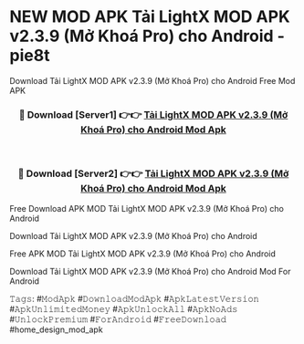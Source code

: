 # NEW MOD APK Tải LightX MOD APK v2.3.9 (Mở Khoá Pro) cho Android - pie8t
Download Tải LightX MOD APK v2.3.9 (Mở Khoá Pro) cho Android Free Mod APK

<div align="center">
<h3>🔴 Download [Server1] 👉👉 <a href="https://apk-comot.site?title=Tải_LightX_MOD_APK_v2.3.9_(Mở_Khoá_Pro)_cho_Android">Tải LightX MOD APK v2.3.9 (Mở Khoá Pro) cho Android Mod Apk</a></h3><br>

<h3>🔴 Download [Server2] 👉👉 <a href="https://apk-comot.site?title=Tải_LightX_MOD_APK_v2.3.9_(Mở_Khoá_Pro)_cho_Android">Tải LightX MOD APK v2.3.9 (Mở Khoá Pro) cho Android Mod Apk</a></h3>
</div>


Free Download APK MOD Tải LightX MOD APK v2.3.9 (Mở Khoá Pro) cho Android

Download Tải LightX MOD APK v2.3.9 (Mở Khoá Pro) cho Android 

Free APK MOD Tải LightX MOD APK v2.3.9 (Mở Khoá Pro) cho Android 

Download Tải LightX MOD APK v2.3.9 (Mở Khoá Pro) cho Android Mod For Android

𝚃𝚊𝚐𝚜: #𝙼𝚘𝚍𝙰𝚙𝚔 #𝙳𝚘𝚠𝚗𝚕𝚘𝚊𝚍𝙼𝚘𝚍𝙰𝚙𝚔 #𝙰𝚙𝚔𝙻𝚊𝚝𝚎𝚜𝚝𝚅𝚎𝚛𝚜𝚒𝚘𝚗 #𝙰𝚙𝚔𝚄𝚗𝚕𝚒𝚖𝚒𝚝𝚎𝚍𝙼𝚘𝚗𝚎𝚢 #𝙰𝚙𝚔𝚄𝚗𝚕𝚘𝚌𝚔𝙰𝚕𝚕 #𝙰𝚙𝚔𝙽𝚘𝙰𝚍𝚜 #𝚄𝚗𝚕𝚘𝚌𝚔𝙿𝚛𝚎𝚖𝚒𝚞𝚖 #𝙵𝚘𝚛𝙰𝚗𝚍𝚛𝚘𝚒𝚍 #𝙵𝚛𝚎𝚎𝙳𝚘𝚠𝚗𝚕𝚘𝚊𝚍 #home_design_mod_apk